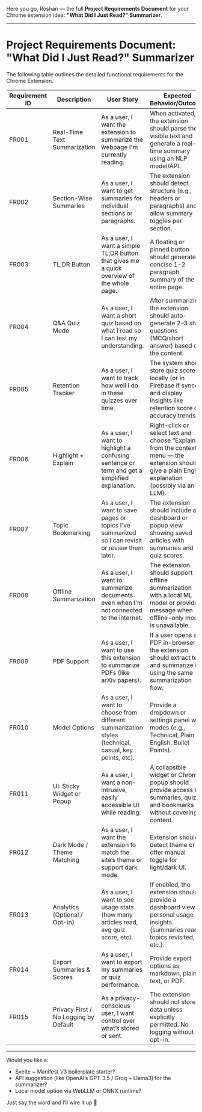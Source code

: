 Here you go, Roshan — the full **Project Requirements Document** for your Chrome extension idea: **"What Did I Just Read?" Summarizer**.

---

# **Project Requirements Document: "What Did I Just Read?" Summarizer**

The following table outlines the detailed functional requirements for the Chrome Extension.

| Requirement ID | Description                               | User Story                                                                                                 | Expected Behavior/Outcome                                                                                                                                       |
|----------------|-------------------------------------------|------------------------------------------------------------------------------------------------------------|-----------------------------------------------------------------------------------------------------------------------------------------------------------------|
| FR001          | Real-Time Text Summarization              | As a user, I want the extension to summarize the webpage I'm currently reading.                            | When activated, the extension should parse the visible text and generate a real-time summary using an NLP model/API.                                            |
| FR002          | Section-Wise Summaries                    | As a user, I want to get summaries for individual sections or paragraphs.                                  | The extension should detect structure (e.g., headers or paragraphs) and allow summary toggles per section.                                                      |
| FR003          | TL;DR Button                              | As a user, I want a simple TL;DR button that gives me a quick overview of the whole page.                  | A floating or pinned button should generate a concise 1-2 paragraph summary of the entire page.                                                                 |
| FR004          | Q&A Quiz Mode                             | As a user, I want a short quiz based on what I read so I can test my understanding.                        | After summarizing, the extension should auto-generate 2–3 short questions (MCQ/short answer) based on the content.                                              |
| FR005          | Retention Tracker                         | As a user, I want to track how well I do in these quizzes over time.                                       | The system should store quiz scores locally (or in Firebase if synced) and display insights like retention score or accuracy trends.                           |
| FR006          | Highlight + Explain                       | As a user, I want to highlight a confusing sentence or term and get a simplified explanation.              | Right-click or select text and choose “Explain” from the context menu — the extension should give a plain English explanation (possibly via an LLM).            |
| FR007          | Topic Bookmarking                         | As a user, I want to save pages or topics I’ve summarized so I can revisit or review them later.           | The extension should include a dashboard or popup view showing saved articles with summaries and quiz scores.                                                   |
| FR008          | Offline Summarization                     | As a user, I want to summarize documents even when I'm not connected to the internet.                      | The extension should support offline summarization with a local ML model or provide a message when offline-only mode is unavailable.                           |
| FR009          | PDF Support                               | As a user, I want to use this extension to summarize PDFs (like arXiv papers).                             | If a user opens a PDF in-browser, the extension should extract text and summarize it using the same summarization flow.                                        |
| FR010          | Model Options                             | As a user, I want to choose from different summarization styles (technical, casual, key points, etc).      | Provide a dropdown or settings panel with modes (e.g., Technical, Plain English, Bullet Points).                                                               |
| FR011          | UI: Sticky Widget or Popup                | As a user, I want a non-intrusive, easily accessible UI while reading.                                     | A collapsible widget or Chrome popup should provide access to summaries, quiz, and bookmarks without covering content.                                          |
| FR012          | Dark Mode / Theme Matching                | As a user, I want the extension to match the site’s theme or support dark mode.                            | Extension should detect theme or offer manual toggle for light/dark UI.                                                                                        |
| FR013          | Analytics (Optional / Opt-in)             | As a user, I want to see usage stats (how many articles read, avg quiz score, etc).                        | If enabled, the extension should provide a dashboard view of personal usage insights (summaries read, topics revisited, etc.).                                  |
| FR014          | Export Summaries & Scores                 | As a user, I want to export my summaries or quiz performance.                                               | Provide export options as markdown, plain text, or PDF.                                                                                                        |
| FR015          | Privacy First / No Logging by Default     | As a privacy-conscious user, I want control over what’s stored or sent.                                    | The extension should not store data unless explicitly permitted. No logging without opt-in.                                                                   |

---

Would you like a:
- Svelte + Manifest V3 boilerplate starter?
- API suggestion (like OpenAI’s GPT-3.5 / Groq + Llama3) for the summarizer?
- Local model option via WebLLM or ONNX runtime?

Just say the word and I’ll wire it up 🔧